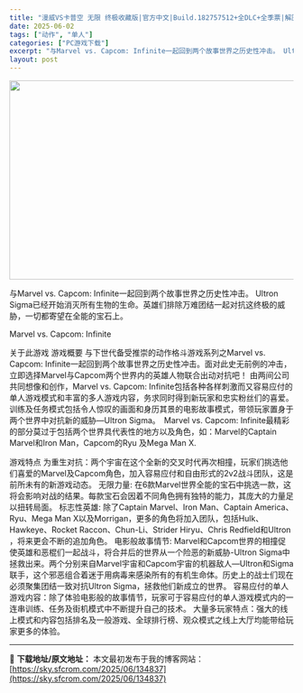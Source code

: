 ```yaml
---
title: "漫威VS卡普空 无限 终极收藏版|官方中文|Build.182757512+全DLC+全季票|解压即撸|"
date: 2025-06-02
tags: ["动作", "单人"]
categories: ["PC游戏下载"]
excerpt: "与Marvel vs. Capcom: Infinite一起回到两个故事世界之历史性冲击。 Ultron Sigma已经开始消灭所有生物的生命。英雄们排除万难团结一起对抗这终极的威胁，一切都寄望在全能的宝石上。 Marvel vs. Capcom: Infinite 关于此游戏 游戏概要 与下世代备&hellip;"
layout: post
---
```


<img class="aligncenter size-full wp-image-134834" src="https://sky.sfcrom.com/wp-content/uploads/2025/06/2025060209064353.webp" alt="" width="616" height="353" />

与Marvel vs. Capcom: Infinite一起回到两个故事世界之历史性冲击。 Ultron Sigma已经开始消灭所有生物的生命。英雄们排除万难团结一起对抗这终极的威胁，一切都寄望在全能的宝石上。

Marvel vs. Capcom: Infinite

关于此游戏
游戏概要
与下世代备受推崇的动作格斗游戏系列之Marvel vs. Capcom: Infinite一起回到两个故事世界之历史性冲击。面对此史无前例的冲击，立即选择Marvel与Capcom两个世界内的英雄人物联合出动对抗吧！
由两间公司共同想像和创作，Marvel vs. Capcom: Infinite包括各种各样刺激而又容易应付的单人游戏模式和丰富的多人游戏内容，务求同时得到新玩家和忠实粉丝们的喜爱。训练及任务模式包括令人惊叹的画面和身历其景的电影故事模式，带领玩家置身于两个世界中对抗新的威胁—Ultron Sigma。　Marvel vs. Capcom: Infinite最精彩的部分莫过于包括两个世界具代表性的地方以及角色，如：Marvel的Captain Marvel和Iron Man，Capcom的Ryu 及Mega Man X.

游戏特点
为重生对抗：两个宇宙在这个全新的交叉时代再次相撞，玩家们挑选他们喜爱的Marvel及Capcom角色，加入容易应付和自由形式的2v2战斗团队，这是前所未有的新游戏动态。
无限力量: 在6款Marvel世界全能的宝石中挑选一款，这将会影响对战的结果。每款宝石会因着不同角色拥有独特的能力，其庞大的力量足以扭转局面。
标志性英雄: 除了Captain Marvel、Iron Man、Captain America、Ryu、Mega Man X以及Morrigan，更多的角色将加入团队，包括Hulk、Hawkeye、Rocket Raccon、Chun-Li、Strider Hiryu、Chris Redfield和Ultron ，将来更会不断的追加角色。
电影般故事情节: Marvel和Capcom世界的相撞促使英雄和恶棍们一起战斗，将合并后的世界从一个险恶的新威胁-Ultron Sigma中拯救出来。两个分别来自Marvel宇宙和Capcom宇宙的机器敌人—Ultron和Sigma联手，这个邪恶组合着迷于用病毒来感染所有的有机生命体。历史上的战士们现在必须聚集团结一致对抗Ultron Sigma，拯救他们新成立的世界。
容易应付的单人游戏内容：除了体验电影般的故事情节，玩家可于容易应付的单人游戏模式内的一连串训练、任务及街机模式中不断提升自己的技术。
大量多玩家特点：强大的线上模式和内容包括排名及一般游戏、全球排行榜、观众模式之线上大厅均能带给玩家更多的体验。

---
📖 **下载地址/原文地址：** 本文最初发布于我的博客网站：[https://sky.sfcrom.com/2025/06/134837](https://sky.sfcrom.com/2025/06/134837)

